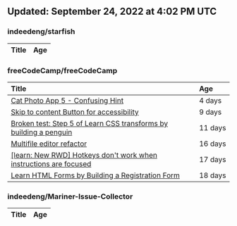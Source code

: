 ## Updated: September 24, 2022 at 4:02 PM UTC


### indeedeng/starfish
|**Title**|**Age**|
|:----|:----|


### freeCodeCamp/freeCodeCamp
|**Title**|**Age**|
|:----|:----|
|[Cat Photo App 5 - Confusing Hint](https://github.com/freeCodeCamp/freeCodeCamp/issues/47573)|4&nbsp;days|
|[Skip to content Button for accessibility](https://github.com/freeCodeCamp/freeCodeCamp/issues/47523)|9&nbsp;days|
|[Broken test: Step 5 of Learn CSS transforms by building a penguin](https://github.com/freeCodeCamp/freeCodeCamp/issues/47513)|11&nbsp;days|
|[Multifile editor refactor](https://github.com/freeCodeCamp/freeCodeCamp/issues/47467)|16&nbsp;days|
|[[learn: New RWD] Hotkeys don't work when instructions are focused ](https://github.com/freeCodeCamp/freeCodeCamp/issues/47457)|17&nbsp;days|
|[Learn HTML Forms by Building a Registration Form](https://github.com/freeCodeCamp/freeCodeCamp/issues/47456)|18&nbsp;days|


### indeedeng/Mariner-Issue-Collector
|**Title**|**Age**|
|:----|:----|
